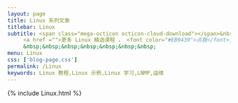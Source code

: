 ```yaml
---
layout: page
title: Linux 系列文章
titlebar: Linux
subtitle: <span class="mega-octicon octicon-cloud-download"></span>&nbsp;&nbsp;
     <a href ="">更多 Linux 精选课程 ， <font color="#EB9439">点我</font>查看！</a><br/>
     &nbsp;&nbsp;&nbsp;&nbsp;&nbsp;&nbsp;&nbsp;
menu: Linux
css: ['blog-page.css']
permalink: /Linux
keywords: Linux 教程,Linux 示例,Linux 学习,LNMP,运维
---
```


{% include Linux.html %}